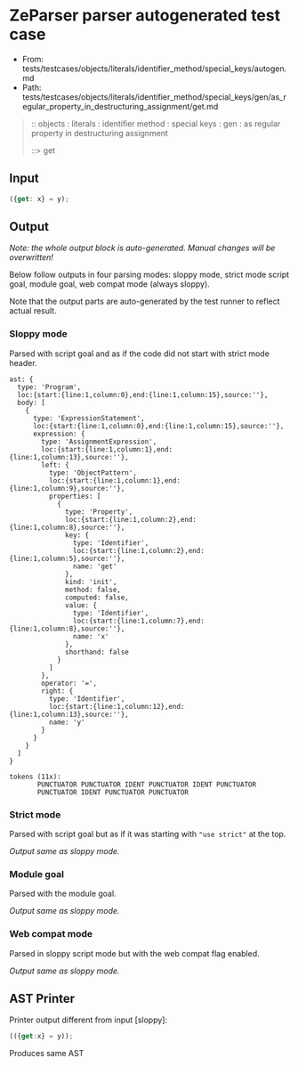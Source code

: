 # ZeParser parser autogenerated test case

- From: tests/testcases/objects/literals/identifier_method/special_keys/autogen.md
- Path: tests/testcases/objects/literals/identifier_method/special_keys/gen/as_regular_property_in_destructuring_assignment/get.md

> :: objects : literals : identifier method : special keys : gen : as regular property in destructuring assignment
>
> ::> get

## Input


`````js
({get: x} = y);
`````

## Output

_Note: the whole output block is auto-generated. Manual changes will be overwritten!_

Below follow outputs in four parsing modes: sloppy mode, strict mode script goal, module goal, web compat mode (always sloppy).

Note that the output parts are auto-generated by the test runner to reflect actual result.

### Sloppy mode

Parsed with script goal and as if the code did not start with strict mode header.

`````
ast: {
  type: 'Program',
  loc:{start:{line:1,column:0},end:{line:1,column:15},source:''},
  body: [
    {
      type: 'ExpressionStatement',
      loc:{start:{line:1,column:0},end:{line:1,column:15},source:''},
      expression: {
        type: 'AssignmentExpression',
        loc:{start:{line:1,column:1},end:{line:1,column:13},source:''},
        left: {
          type: 'ObjectPattern',
          loc:{start:{line:1,column:1},end:{line:1,column:9},source:''},
          properties: [
            {
              type: 'Property',
              loc:{start:{line:1,column:2},end:{line:1,column:8},source:''},
              key: {
                type: 'Identifier',
                loc:{start:{line:1,column:2},end:{line:1,column:5},source:''},
                name: 'get'
              },
              kind: 'init',
              method: false,
              computed: false,
              value: {
                type: 'Identifier',
                loc:{start:{line:1,column:7},end:{line:1,column:8},source:''},
                name: 'x'
              },
              shorthand: false
            }
          ]
        },
        operator: '=',
        right: {
          type: 'Identifier',
          loc:{start:{line:1,column:12},end:{line:1,column:13},source:''},
          name: 'y'
        }
      }
    }
  ]
}

tokens (11x):
       PUNCTUATOR PUNCTUATOR IDENT PUNCTUATOR IDENT PUNCTUATOR
       PUNCTUATOR IDENT PUNCTUATOR PUNCTUATOR
`````

### Strict mode

Parsed with script goal but as if it was starting with `"use strict"` at the top.

_Output same as sloppy mode._

### Module goal

Parsed with the module goal.

_Output same as sloppy mode._

### Web compat mode

Parsed in sloppy script mode but with the web compat flag enabled.

_Output same as sloppy mode._

## AST Printer

Printer output different from input [sloppy]:

````js
(({get:x} = y));
````

Produces same AST
